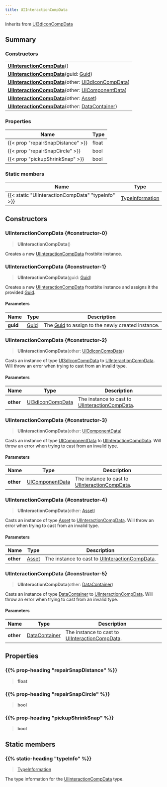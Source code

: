 ```yaml
---
title: UIInteractionCompData
---
```


Inherits from 
[UI3dIconCompData](/vext/ref/fb/ui3diconcompdata)

## Summary
### Constructors
| |
| ----------- |
| **[UIInteractionCompData](#constructor-0)**() |
| **[UIInteractionCompData](#constructor-1)**(guid: [Guid](/vext/ref/shared/class/guid)) |
| **[UIInteractionCompData](#constructor-2)**(other: [UI3dIconCompData](/vext/ref/fb/ui3diconcompdata)) |
| **[UIInteractionCompData](#constructor-3)**(other: [UIComponentData](/vext/ref/fb/uicomponentdata)) |
| **[UIInteractionCompData](#constructor-4)**(other: [Asset](/vext/ref/fb/asset)) |
| **[UIInteractionCompData](#constructor-5)**(other: [DataContainer](/vext/ref/shared/class/datacontainer)) |

### Properties
| Name | Type |
| ---- | ---- |
| {{< prop "repairSnapDistance" >}} | float |
| {{< prop "repairSnapCircle" >}} | bool |
| {{< prop "pickupShrinkSnap" >}} | bool |

### Static members
| Name | Type |
| ---- | ---- |
| {{< static "UIInteractionCompData" "typeInfo" >}} | [TypeInformation](/vext/ref/shared/class/typeinformation) |

## Constructors
### UIInteractionCompData {#constructor-0}
> **UIInteractionCompData**()

Creates a new [UIInteractionCompData](/vext/ref/fb/uiinteractioncompdata) frostbite instance.

### UIInteractionCompData {#constructor-1}
> **UIInteractionCompData**(guid: [Guid](/vext/ref/shared/class/guid))

Creates a new [UIInteractionCompData](/vext/ref/fb/uiinteractioncompdata) frostbite instance and assigns it the provided [Guid](/vext/ref/shared/class/guid).

#### Parameters
| Name | Type | Description |
| ---- | ---- | ----------- |
| **guid** | [Guid](/vext/ref/shared/class/guid) | The [Guid](/vext/ref/shared/class/guid) to assign to the newly created instance. |

### UIInteractionCompData {#constructor-2}
> **UIInteractionCompData**(other: [UI3dIconCompData](/vext/ref/fb/ui3diconcompdata))

Casts an instance of type [UI3dIconCompData](/vext/ref/fb/ui3diconcompdata) to [UIInteractionCompData](/vext/ref/fb/uiinteractioncompdata). Will throw an error when trying to cast from an invalid type.

#### Parameters
| Name | Type | Description |
| ---- | ---- | ----------- |
| **other** | [UI3dIconCompData](/vext/ref/fb/ui3diconcompdata) | The instance to cast to [UIInteractionCompData](/vext/ref/fb/uiinteractioncompdata). |

### UIInteractionCompData {#constructor-3}
> **UIInteractionCompData**(other: [UIComponentData](/vext/ref/fb/uicomponentdata))

Casts an instance of type [UIComponentData](/vext/ref/fb/uicomponentdata) to [UIInteractionCompData](/vext/ref/fb/uiinteractioncompdata). Will throw an error when trying to cast from an invalid type.

#### Parameters
| Name | Type | Description |
| ---- | ---- | ----------- |
| **other** | [UIComponentData](/vext/ref/fb/uicomponentdata) | The instance to cast to [UIInteractionCompData](/vext/ref/fb/uiinteractioncompdata). |

### UIInteractionCompData {#constructor-4}
> **UIInteractionCompData**(other: [Asset](/vext/ref/fb/asset))

Casts an instance of type [Asset](/vext/ref/fb/asset) to [UIInteractionCompData](/vext/ref/fb/uiinteractioncompdata). Will throw an error when trying to cast from an invalid type.

#### Parameters
| Name | Type | Description |
| ---- | ---- | ----------- |
| **other** | [Asset](/vext/ref/fb/asset) | The instance to cast to [UIInteractionCompData](/vext/ref/fb/uiinteractioncompdata). |

### UIInteractionCompData {#constructor-5}
> **UIInteractionCompData**(other: [DataContainer](/vext/ref/shared/class/datacontainer))

Casts an instance of type [DataContainer](/vext/ref/shared/class/datacontainer) to [UIInteractionCompData](/vext/ref/fb/uiinteractioncompdata). Will throw an error when trying to cast from an invalid type.

#### Parameters
| Name | Type | Description |
| ---- | ---- | ----------- |
| **other** | [DataContainer](/vext/ref/shared/class/datacontainer) | The instance to cast to [UIInteractionCompData](/vext/ref/fb/uiinteractioncompdata). |

## Properties
### {{% prop-heading "repairSnapDistance" %}}
> **float**

### {{% prop-heading "repairSnapCircle" %}}
> **bool**

### {{% prop-heading "pickupShrinkSnap" %}}
> **bool**

## Static members
### {{% static-heading "typeInfo" %}}
> [TypeInformation](/vext/ref/shared/class/typeinformation)

The type information for the [UIInteractionCompData](/vext/ref/fb/uiinteractioncompdata) type.

